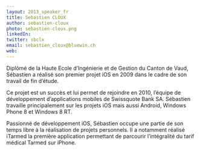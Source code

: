 ```yaml
---
layout: 2013_speaker_fr
title: Sebastien CLOUX
author: sebastien-cloux
photo: sebastien-cloux.png
linkedIn: 
twitter: sbclx
email: sebastien_cloux@bluewin.ch
web:
---
```


Diplômé de la Haute Ecole d’Ingénierie et de Gestion du Canton de Vaud, Sébastien a réalisé son premier projet iOS en 2009 dans le cadre de son travail de fin d’étude.

Ce projet est un succès et lui permet de rejoindre en 2010, l’équipe de développement d’applications mobiles de Swissquote Bank SA. Sébastien travaille principalement sur les projets iOS mais aussi Android, Windows Phone 8 et Windows 8 RT.

Passionné de développement iOS, Sébastien occupe une partie de son temps libre à la réalisation de projets personnels. Il a notamment réalisé iTarmed la première application permettant de parcourir l’intégralité du tarif médical Tarmed sur iPhone.